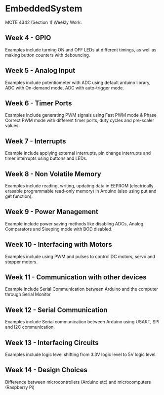 # EmbeddedSystem
MCTE 4342 (Section 1) Weekly Work.

## Week 4 - GPIO

Examples include turning ON and OFF LEDs at different timings, as well as making button counters with debouncing.

## Week 5 - Analog Input

Examples include potentiometer with ADC using default arduino library, ADC with On-demand mode, ADC with auto-trigger mode.

## Week 6 - Timer Ports

Examples include generating PWM signals using Fast PWM mode & Phase Correct PWM mode with different timer ports, duty cycles and pre-scaler values.

## Week 7 - Interrupts

Example include applying external interrupts, pin change interrupts and timer interrupts using buttons and LEDs.

## Week 8 - Non Volatile Memory

Examples include reading, writing, updating data in EEPROM (electrically erasable programmable read-only memory) in Arduino (also using put and get function).

## Week 9 - Power Management

Example include power saving methods like disabling ADCs, Analog Comparators and Sleeping mode with BOD disabled.

## Week 10 - Interfacing with Motors

Examples include using PWM and pulses to control DC motors, servo and stepper motors.

## Week 11 - Communication with other devices

Example include Serial Communication between Arduino and the computer through Serial Monitor

## Week 12 - Serial Communication

Examples include Serial communication between Arduino using USART, SPI and I2C communication.

## Week 13 - Interfacing Circuits

Examples include logic level shifting from 3.3V logic level to 5V logic level.

## Week 14 - Design Choices

Difference between microcontrollers (Arduino etc) and microcomputers (Raspberry Pi)
